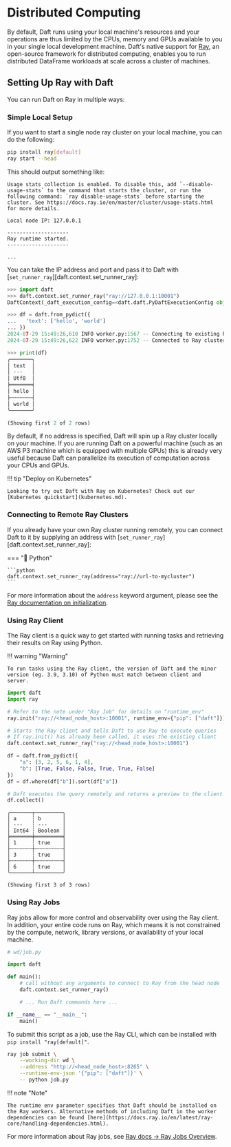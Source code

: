 # Distributed Computing

By default, Daft runs using your local machine's resources and your operations are thus limited by the CPUs, memory and GPUs available to you in your single local development machine. Daft's native support for [Ray](https://docs.ray.io/en/latest/ray-overview/index.html), an open-source framework for distributed computing, enables you to run distributed DataFrame workloads at scale across a cluster of machines.

## Setting Up Ray with Daft

You can run Daft on Ray in multiple ways:

### Simple Local Setup

If you want to start a single node ray cluster on your local machine, you can do the following:

```bash
pip install ray[default]
ray start --head
```

This should output something like:

```
Usage stats collection is enabled. To disable this, add `--disable-usage-stats` to the command that starts the cluster, or run the following command: `ray disable-usage-stats` before starting the cluster. See https://docs.ray.io/en/master/cluster/usage-stats.html for more details.

Local node IP: 127.0.0.1

--------------------
Ray runtime started.
--------------------

...
```

You can take the IP address and port and pass it to Daft with [`set_runner_ray`][daft.context.set_runner_ray]:

```python
>>> import daft
>>> daft.context.set_runner_ray("ray://127.0.0.1:10001")
DaftContext(_daft_execution_config=<daft.daft.PyDaftExecutionConfig object at 0x100fbd1f0>, _daft_planning_config=<daft.daft.PyDaftPlanningConfig object at 0x100fbd270>, _runner_config=_RayRunnerConfig(address='127.0.0.1:10001', max_task_backlog=None), _disallow_set_runner=True, _runner=None)

>>> df = daft.from_pydict({
...   'text': ['hello', 'world']
... })
2024-07-29 15:49:26,610 INFO worker.py:1567 -- Connecting to existing Ray cluster at address: 127.0.0.1:10001...
2024-07-29 15:49:26,622 INFO worker.py:1752 -- Connected to Ray cluster.

>>> print(df)
╭───────╮
│ text  │
│ ---   │
│ Utf8  │
╞═══════╡
│ hello │
├╌╌╌╌╌╌╌┤
│ world │
╰───────╯

(Showing first 2 of 2 rows)
```

By default, if no address is specified, Daft will spin up a Ray cluster locally on your machine. If you are running Daft on a powerful machine (such as an AWS P3 machine which is equipped with multiple GPUs) this is already very useful because Daft can parallelize its execution of computation across your CPUs and GPUs.

!!! tip "Deploy on Kubernetes"

    Looking to try out Daft with Ray on Kubernetes? Check out our [Kubernetes quickstart](kubernetes.md).

### Connecting to Remote Ray Clusters

If you already have your own Ray cluster running remotely, you can connect Daft to it by supplying an address with [`set_runner_ray`][daft.context.set_runner_ray]:

=== "🐍 Python"

    ```python
    daft.context.set_runner_ray(address="ray://url-to-mycluster")
    ```

For more information about the `address` keyword argument, please see the [Ray documentation on initialization](https://docs.ray.io/en/latest/ray-core/api/doc/ray.init.html).

### Using Ray Client

The Ray client is a quick way to get started with running tasks and retrieving their results on Ray using Python.

!!! warning "Warning"

    To run tasks using the Ray client, the version of Daft and the minor version (eg. 3.9, 3.10) of Python must match between client and server.

```python
import daft
import ray

# Refer to the note under "Ray Job" for details on "runtime_env"
ray.init("ray://<head_node_host>:10001", runtime_env={"pip": ["daft"]})

# Starts the Ray client and tells Daft to use Ray to execute queries
# If ray.init() has already been called, it uses the existing client
daft.context.set_runner_ray("ray://<head_node_host>:10001")

df = daft.from_pydict({
    "a": [3, 2, 5, 6, 1, 4],
    "b": [True, False, False, True, True, False]
})
df = df.where(df["b"]).sort(df["a"])

# Daft executes the query remotely and returns a preview to the client
df.collect()
```

```{title="Output"}
╭───────┬─────────╮
│ a     ┆ b       │
│ ---   ┆ ---     │
│ Int64 ┆ Boolean │
╞═══════╪═════════╡
│ 1     ┆ true    │
├╌╌╌╌╌╌╌┼╌╌╌╌╌╌╌╌╌┤
│ 3     ┆ true    │
├╌╌╌╌╌╌╌┼╌╌╌╌╌╌╌╌╌┤
│ 6     ┆ true    │
╰───────┴─────────╯

(Showing first 3 of 3 rows)
```

### Using Ray Jobs

Ray jobs allow for more control and observability over using the Ray client. In addition, your entire code runs on Ray, which means it is not constrained by the compute, network, library versions, or availability of your local machine.

```python
# wd/job.py

import daft

def main():
    # call without any arguments to connect to Ray from the head node
    daft.context.set_runner_ray()

    # ... Run Daft commands here ...

if __name__ == "__main__":
    main()
```

To submit this script as a job, use the Ray CLI, which can be installed with `pip install "ray[default]"`.

```bash
ray job submit \
    --working-dir wd \
    --address "http://<head_node_host>:8265" \
    --runtime-env-json '{"pip": ["daft"]}' \
    -- python job.py
```

!!! note "Note"

    The runtime env parameter specifies that Daft should be installed on the Ray workers. Alternative methods of including Daft in the worker dependencies can be found [here](https://docs.ray.io/en/latest/ray-core/handling-dependencies.html).

For more information about Ray jobs, see [Ray docs -> Ray Jobs Overview](https://docs.ray.io/en/latest/cluster/running-applications/job-submission/index.html).
